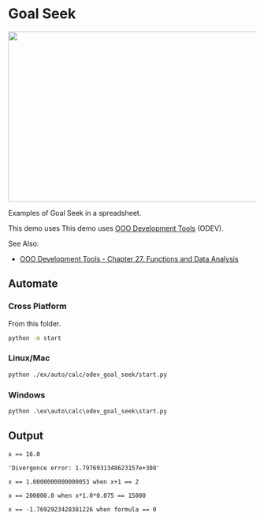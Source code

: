 # Goal Seek

<p align="center">
<img src="https://user-images.githubusercontent.com/4193389/205722662-32e8c4d1-678d-4906-812a-f207c724ddc0.png" width="575" height="345">
</p>

Examples of Goal Seek in a spreadsheet.

This demo uses This demo uses [OOO Development Tools] (ODEV).

See Also:

- [OOO Development Tools - Chapter 27. Functions and Data Analysis](https://python-ooo-dev-tools.readthedocs.io/en/latest/odev/part4/chapter27.html)

## Automate


### Cross Platform

From this folder.

```sh
python -m start
```

### Linux/Mac

```sh
python ./ex/auto/calc/odev_goal_seek/start.py
```

### Windows

```ps
python .\ex\auto\calc\odev_goal_seek\start.py
```

## Output

```text
x == 16.0

'Divergence error: 1.7976931348623157e+308'

x == 1.0000000000000053 when x+1 == 2

x == 200000.0 when x*1.0*0.075 == 15000

x == -1.7692923428381226 when formula == 0
```

[OOO Development Tools]: https://python-ooo-dev-tools.readthedocs.io/en/latest/
